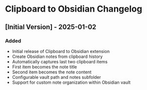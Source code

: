 # Clipboard to Obsidian Changelog

## [Initial Version] - 2025-01-02

### Added
- Initial release of Clipboard to Obsidian extension
- Create Obsidian notes from clipboard history
- Automatically captures last two clipboard items
- First item becomes the note title
- Second item becomes the note content
- Configurable vault path and notes subfolder
- Support for custom note organization within Obsidian vault